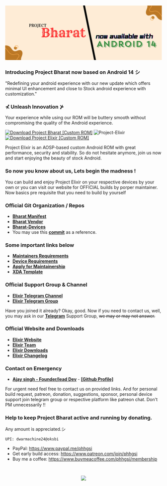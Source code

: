<p align="center">
  <img src="https://github.com/Project-bharat/.github/blob/main/assets/1_20240211_204909_0000.jpg" />
</p>

### Introducing Project Bharat now based on Android 14 シ

<p>"Redefining your android experience with our new update which offers minimal UI enhancement and close to Stock android experience with customization."</p>

### ⊀ Unleash Innovation ⊁

Your experience while using our ROM will be buttery smooth without compromising the quality of the Android experience.

[![Download Project Bharat [Custom ROM]](https://img.shields.io/sourceforge/dm/project-bharat.svg)](https://projectelixiros.com/download) <img src="https://komarev.com/ghpvc/?username=Project-Elixir&style=flat-square" alt="Project-Elixir" />  [![Download Project Elixir [Custom ROM]](https://img.shields.io/sourceforge/dt/project-elixir.svg)](https://projectelixiros.com/download) 

Project Elixir is an AOSP-based custom Android ROM with great performance, security and stability. So do not hesitate anymore, join us now and start enjoying the beauty of stock Android. 

### So now you know about us, Lets begin the madness !
You can build and enjoy Project Elixir on your respective devices by your own or you can visit our website for OFFICIAL builds by porper maintainer. Now basics pre requisite that you need to build by yourself

### Official Git Organization / Repos 
* [**Bharat Manifest**](https://github.com/https://github.com/Project-bharat/.github/blob/main/assets/1_20240211_204909_0000.jpg)
* [**Bharat Vendor**](https://github.com/Project-Elixir/vendor_aosp)
* [**Bharat-Devices**](https://github.com/ProjectElixir-Devices)
* You may use this [**commit**](https://github.com/ProjectElixir-Devices/device_xiaomi_sweet/commit/7e3fd483f02bf4f8a5d23c35b6f1692aec35a2fb) as a reference.

### Some important links below
* [**Maintainers Requirements**](https://projectelixiros.com/documentation)
* [**Device Requirements**](https://projectelixiros.com/documentation)
* [**Apply for Maintainership**](https://docs.google.com/forms/d/1eme8i0nXFNpv2fEfbskoANIwLUGy4KcYXssluWv6obE)
* [**XDA Template**](https://github.com/Project-Elixir/docs/blob/UNO/xda_template.txt)

### Official Support Group & Channel
 * [**Elixir Telegram Channel**](https://telegram.me/Elixir_Updates)
 * [**Elixir Telegram Group**](https://telegram.me/Elixir_Discussion)
 
Have you joined it already? Okay, good. Now if you need to contact us, well, you may ask in our [**Telegram**](https://telegram.me/Elixir_Discussion) Support Group, ~~we may or may not answer.~~
 
 ### Official Website and Downloads
 * [**Elixir Website**](https://projectelixiros.com/)
 * [**Elixir Team**](https://projectelixiros.com/team)
 * [**Elixir Downloads**](https://projectelixiros.com/download)
 * [**Elixir Changelog**](https://projectelixiros.com/changelog)

### Contact on Emergency
* [**Ajay singh - Founder/lead Dev**](https://telegram.me/nobiajay) - [**[Github Profile]**](https://github.com/phhgsi)

For urgent need feel free to contact us on provided links. And for personal build request, patreon, donation, suggestions, sponsor, personal device support join telegram group or respective platform like patreon chat. Don't PM unnecessarily !!

### Help to keep Project Bharat active and running by donating. 
Any amount is appreciated.シ

```
UPI: dwarmachine24@oksbi
```
- PayPal: https://www.paypal.me/phhgsi
- Get early build access: https://www.patreon.com/join/phhgsi
- Buy me a coffee: https://www.buymeacoffee.com/phhgsi/membership    

<br>

<p align="center">
  <img src="https://i.imgur.com/uJQqd7q.png" />
</p>

